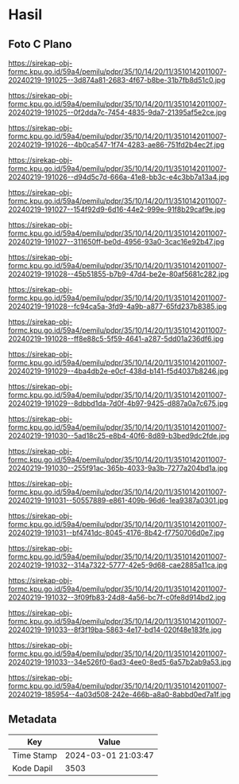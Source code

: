 # Hasil

## Foto C Plano

https://sirekap-obj-formc.kpu.go.id/59a4/pemilu/pdpr/35/10/14/20/11/3510142011007-20240219-191025--3d874a81-2683-4f67-b8be-31b7fb8d51c0.jpg

https://sirekap-obj-formc.kpu.go.id/59a4/pemilu/pdpr/35/10/14/20/11/3510142011007-20240219-191025--0f2dda7c-7454-4835-9da7-21395af5e2ce.jpg

https://sirekap-obj-formc.kpu.go.id/59a4/pemilu/pdpr/35/10/14/20/11/3510142011007-20240219-191026--4b0ca547-1f74-4283-ae86-751fd2b4ec2f.jpg

https://sirekap-obj-formc.kpu.go.id/59a4/pemilu/pdpr/35/10/14/20/11/3510142011007-20240219-191026--d94d5c7d-666a-41e8-bb3c-e4c3bb7a13a4.jpg

https://sirekap-obj-formc.kpu.go.id/59a4/pemilu/pdpr/35/10/14/20/11/3510142011007-20240219-191027--154f92d9-6d16-44e2-999e-91f8b29caf9e.jpg

https://sirekap-obj-formc.kpu.go.id/59a4/pemilu/pdpr/35/10/14/20/11/3510142011007-20240219-191027--311650ff-be0d-4956-93a0-3cac16e92b47.jpg

https://sirekap-obj-formc.kpu.go.id/59a4/pemilu/pdpr/35/10/14/20/11/3510142011007-20240219-191028--45b51855-b7b9-47d4-be2e-80af5681c282.jpg

https://sirekap-obj-formc.kpu.go.id/59a4/pemilu/pdpr/35/10/14/20/11/3510142011007-20240219-191028--fc94ca5a-3fd9-4a9b-a877-65fd237b8385.jpg

https://sirekap-obj-formc.kpu.go.id/59a4/pemilu/pdpr/35/10/14/20/11/3510142011007-20240219-191028--ff8e88c5-5f59-4641-a287-5dd01a236df6.jpg

https://sirekap-obj-formc.kpu.go.id/59a4/pemilu/pdpr/35/10/14/20/11/3510142011007-20240219-191029--4ba4db2e-e0cf-438d-b141-f5d4037b8246.jpg

https://sirekap-obj-formc.kpu.go.id/59a4/pemilu/pdpr/35/10/14/20/11/3510142011007-20240219-191029--8dbbd1da-7d0f-4b97-9425-d887a0a7c675.jpg

https://sirekap-obj-formc.kpu.go.id/59a4/pemilu/pdpr/35/10/14/20/11/3510142011007-20240219-191030--5ad18c25-e8b4-40f6-8d89-b3bed9dc2fde.jpg

https://sirekap-obj-formc.kpu.go.id/59a4/pemilu/pdpr/35/10/14/20/11/3510142011007-20240219-191030--255f91ac-365b-4033-9a3b-7277a204bd1a.jpg

https://sirekap-obj-formc.kpu.go.id/59a4/pemilu/pdpr/35/10/14/20/11/3510142011007-20240219-191031--50557889-e861-409b-96d6-1ea9387a0301.jpg

https://sirekap-obj-formc.kpu.go.id/59a4/pemilu/pdpr/35/10/14/20/11/3510142011007-20240219-191031--bf4741dc-8045-4176-8b42-f7750706d0e7.jpg

https://sirekap-obj-formc.kpu.go.id/59a4/pemilu/pdpr/35/10/14/20/11/3510142011007-20240219-191032--314a7322-5777-42e5-9d68-cae2885a11ca.jpg

https://sirekap-obj-formc.kpu.go.id/59a4/pemilu/pdpr/35/10/14/20/11/3510142011007-20240219-191032--3f09fb83-24d8-4a56-bc7f-c0fe8d914bd2.jpg

https://sirekap-obj-formc.kpu.go.id/59a4/pemilu/pdpr/35/10/14/20/11/3510142011007-20240219-191033--8f3f19ba-5863-4e17-bd14-020f48e183fe.jpg

https://sirekap-obj-formc.kpu.go.id/59a4/pemilu/pdpr/35/10/14/20/11/3510142011007-20240219-191033--34e526f0-6ad3-4ee0-8ed5-6a57b2ab9a53.jpg

https://sirekap-obj-formc.kpu.go.id/59a4/pemilu/pdpr/35/10/14/20/11/3510142011007-20240219-185954--4a03d508-242e-466b-a8a0-8abbd0ed7a1f.jpg


## Metadata

| Key        | Value               |
| ---------- | ------------------- |
| Time Stamp | 2024-03-01 21:03:47 |
| Kode Dapil | 3503                |



